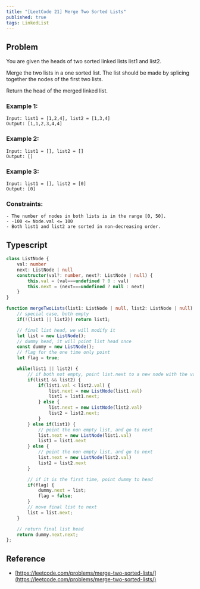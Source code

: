 ```yaml
---
title: "[LeetCode 21] Merge Two Sorted Lists"
published: true
tags: LinkedList
---
```


## Problem

You are given the heads of two sorted linked lists list1 and list2.

Merge the two lists in a one sorted list. The list should be made by splicing together the nodes of the first two lists.

Return the head of the merged linked list.

### Example 1:

```
Input: list1 = [1,2,4], list2 = [1,3,4]
Output: [1,1,2,3,4,4]
```

### Example 2:

```
Input: list1 = [], list2 = []
Output: []
```

### Example 3:

```
Input: list1 = [], list2 = [0]
Output: [0]
```
 
### Constraints:

```
- The number of nodes in both lists is in the range [0, 50].
- -100 <= Node.val <= 100
- Both list1 and list2 are sorted in non-decreasing order.
```

## Typescript

```typescript
class ListNode {
    val: number
    next: ListNode | null
    constructor(val?: number, next?: ListNode | null) {
        this.val = (val===undefined ? 0 : val)
        this.next = (next===undefined ? null : next)
    }
}

function mergeTwoLists(list1: ListNode | null, list2: ListNode | null): ListNode | null {
    // special case, both empty
    if(!(list1 || list2)) return list1;

    // final list head, we will modify it
    let list = new ListNode();
    // dummy head, it will point list head once
    const dummy = new ListNode();
    // flag for the one time only point
    let flag = true;

    while(list1 || list2) {
        // if both not empty, point list.next to a new node with the value, and go to next
        if(list1 && list2) {
            if(list1.val < list2.val) {
                list.next = new ListNode(list1.val)
                list1 = list1.next;
            } else {
                list.next = new ListNode(list2.val)
                list2 = list2.next;
            }
        } else if(list1) {
            // point the non empty list, and go to next
            list.next = new ListNode(list1.val)
            list1 = list1.next
        } else {
            // point the non empty list, and go to next
            list.next = new ListNode(list2.val)
            list2 = list2.next
        }

        // if it is the first time, point dummy to head
        if(flag) {
            dummy.next = list;
            flag = false;
        }
        // move final list to next
        list = list.next;
    }

    // return final list head
    return dummy.next.next;
};
```

## Reference

- [https://leetcode.com/problems/merge-two-sorted-lists/](https://leetcode.com/problems/merge-two-sorted-lists/)